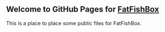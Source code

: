 ## Welcome to GitHub Pages for [FatFishBox](https://www.fatfishbox.com/)

This is a place to place some public files for FatFishBox. 



